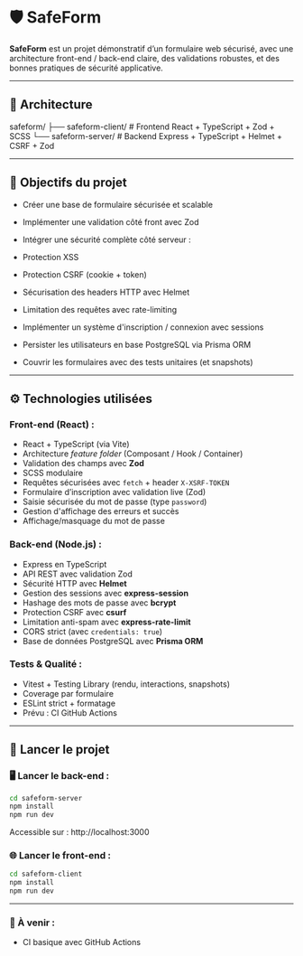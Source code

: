 # 🛡️ SafeForm

**SafeForm** est un projet démonstratif d’un formulaire web sécurisé, avec une architecture front-end / back-end claire, des validations robustes, et des bonnes pratiques de sécurité applicative.

---

## 📁 Architecture

safeform/
├── safeform-client/ # Frontend React + TypeScript + Zod + SCSS
└── safeform-server/ # Backend Express + TypeScript + Helmet + CSRF + Zod


---

## 🔐 Objectifs du projet

- Créer une base de formulaire sécurisée et scalable

- Implémenter une validation côté front avec Zod

- Intégrer une sécurité complète côté serveur :

- Protection XSS

- Protection CSRF (cookie + token)

- Sécurisation des headers HTTP avec Helmet

- Limitation des requêtes avec rate-limiting

- Implémenter un système d'inscription / connexion avec sessions

- Persister les utilisateurs en base PostgreSQL via Prisma ORM

- Couvrir les formulaires avec des tests unitaires (et snapshots)



---

## ⚙️ Technologies utilisées

### Front-end (React) :
- React + TypeScript (via Vite)
- Architecture *feature folder* (Composant / Hook / Container)
- Validation des champs avec **Zod**
- SCSS modulaire
- Requêtes sécurisées avec `fetch` + header `X-XSRF-TOKEN`
- Formulaire d’inscription avec validation live (Zod)
- Saisie sécurisée du mot de passe (type `password`)
- Gestion d'affichage des erreurs et succès
- Affichage/masquage du mot de passe

### Back-end (Node.js) :
- Express en TypeScript
- API REST avec validation Zod
- Sécurité HTTP avec **Helmet**
- Gestion des sessions avec **express-session**
- Hashage des mots de passe avec **bcrypt**
- Protection CSRF avec **csurf**
- Limitation anti-spam avec **express-rate-limit**
- CORS strict (avec `credentials: true`)
- Base de données PostgreSQL avec **Prisma ORM**

### Tests & Qualité :
- Vitest + Testing Library (rendu, interactions, snapshots)
- Coverage par formulaire
- ESLint strict + formatage
- Prévu : CI GitHub Actions

---

## 🚀 Lancer le projet

### 🖥️ Lancer le back-end :

```bash
cd safeform-server
npm install
npm run dev
```

Accessible sur : http://localhost:3000

### 🌐 Lancer le front-end :
```bash
cd safeform-client
npm install
npm run dev
```
---

### 📌 À venir :

- CI basique avec GitHub Actions



